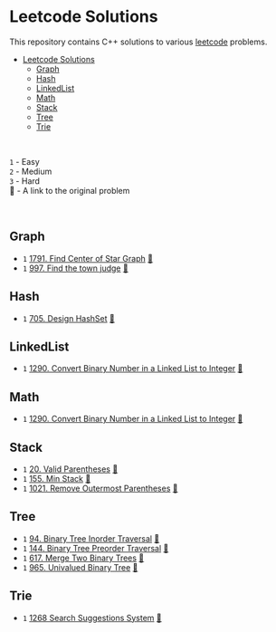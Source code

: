 # Leetcode Solutions

This repository contains C++ solutions to various [leetcode](https://leetcode.com) problems.

- [Leetcode Solutions](#leetcode-solutions)
  - [Graph <a id="graph"></a>](#graph-)
  - [Hash <a id="hash"></a>](#hash-)
  - [LinkedList <a id="linkedlist"></a>](#linkedlist-)
  - [Math <a id="math"></a>](#math-)
  - [Stack <a id="stack"></a>](#stack-)
  - [Tree <a id="tree"></a>](#tree-)
  - [Trie <a id="trie"></a>](#trie-)
 
<br>

`1` - Easy <br>
`2` - Medium <br>
`3` - Hard <br>
🔗 - A link to the original problem

<br>

## Graph <a id="graph"></a> 
- `1` [1791. Find Center of Star Graph](https://github.com/j2ieu/cp/tree/leetcode/easy/1791/1791.md) [🔗](https://leetcode.com/problems/find-center-of-star-graph/)
- `1` [997. Find the town judge](https://github.com/j2ieu/cp/tree/leetcode/easy/997/997.md) [🔗](https://leetcode.com/problems/find-the-town-judge/)

## Hash <a id="hash"></a>
- `1` [705. Design HashSet](https://github.com/j2ieu/cp/tree/leetcode/easy/705.md) [🔗](https://leetcode.com/problems/design-hashset)

## LinkedList <a id="linkedlist"></a>
- `1` [1290. Convert Binary Number in a Linked List to Integer](https://github.com/j2ieu/cp/tree/leetcode/easy/1290) [🔗](https://leetcode.com/problems/convert-binary-number-in-a-linked-list-to-integer/)

## Math <a id="math"></a>
- `1` [1290. Convert Binary Number in a Linked List to Integer](https://github.com/j2ieu/cp/tree/leetcode/easy/1290) [🔗](https://leetcode.com/problems/convert-binary-number-in-a-linked-list-to-integer/)

## Stack <a id="stack"></a>
- `1` [20. Valid Parentheses](https://github.com/j2ieu/cp/tree/leetcode/easy/20) [🔗](https://leetcode.com/problems/valid-parentheses/)
- `1` [155. Min Stack](https://github.com/j2ieu/cp/tree/leetcode/easy/155) [🔗](https://leetcode.com/problems/min-stack/)
- `1` [1021. Remove Outermost Parentheses](https://github.com/j2ieu/cp/tree/leetcode/easy/1021) [🔗](https://leetcode.com/problems/remove-outermost-parentheses/)

## Tree <a id="tree"></a>
- `1` [94. Binary Tree Inorder Traversal](https://github.com/j2ieu/cp/tree/leetcode/easy/94) [🔗](https://leetcode.com/problems/binary-tree-inorder-traversal/)
- `1` [144. Binary Tree Preorder Traversal](https://github.com/j2ieu/cp/tree/leetcode/easy/144) [🔗](https://leetcode.com/problems/binary-tree-preorder-traversal/)
- `1` [617. Merge Two Binary Trees](https://github.com/j2ieu/cp/tree/leetcode/easy/617) [🔗](https://leetcode.com/problems/merge-two-binary-trees/)
- `1` [965. Univalued Binary Tree](https://github.com/j2ieu/cp/tree/leetcode/easy/965) [🔗](https://leetcode.com/problems/univalued-binary-tree/)

## Trie <a id="trie"></a>
- `1` [1268 Search Suggestions System](https://github.com/j2ieu/cp/tree/leetcode/medium/1268.cpp) [🔗](https://leetcode.com/problems/search-suggestions-system/)
